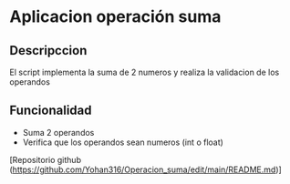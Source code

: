 # Aplicacion operación suma
## Descripccion
El script implementa la suma de 2 numeros y realiza la validacion de los operandos 
## Funcionalidad
- Suma 2 operandos
- Verifica que los operandos sean numeros (int o float)

[Repositorio github (https://github.com/Yohan316/Operacion_suma/edit/main/README.md)]
